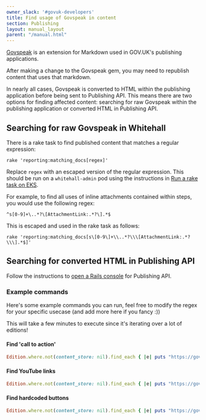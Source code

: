 ```yaml
---
owner_slack: '#govuk-developers'
title: Find usage of Govspeak in content
section: Publishing
layout: manual_layout
parent: "/manual.html"
---
```


[Govspeak](https://govspeak-preview.publishing.service.gov.uk) is an extension for Markdown used in GOV.UK's publishing applications.

After making a change to the Govspeak gem, you may need to republish content that uses that markdown.

In nearly all cases, Govspeak is converted to HTML within the publishing application before being sent to Publishing API. This means there are two options for finding affected content: searching for raw Govspeak within the publishing application or converted HTML in Publishing API.

## Searching for raw Govspeak in Whitehall

There is a rake task to find published content that matches a regular expression:

```
rake 'reporting:matching_docs[regex]'
```

Replace `regex` with an escaped version of the regular expression. This should be run on a `whitehall-admin` pod using the instructions in [Run a rake task on EKS](https://docs.publishing.service.gov.uk/manual/running-rake-tasks.html#run-a-rake-task-on-eks).

For example, to find all uses of inline attachments contained within steps, you would use the following regex:

```
^s[0-9]+\..*?\[AttachmentLink:.*?\].*$
```

This is escaped and used in the rake task as follows:

```
rake 'reporting:matching_docs[s\[0-9\]+\\..*?\\\[AttachmentLink:.*?\\\].*$]'
```

## Searching for converted HTML in Publishing API

Follow the instructions to [open a Rails console](https://docs.publishing.service.gov.uk/kubernetes/cheatsheet.html#common-tasks) for Publishing API.

### Example commands

Here's some example commands you can run, feel free to modify the regex for your specific usecase (and add more here if you fancy :))

This will take a few minutes to execute since it's iterating over a lot of editions!

#### Find 'call to action'

```ruby
Edition.where.not(content_store: nil).find_each { |e| puts "https://gov.uk#{e.base_path}" if e.details.to_s =~ /class=\\"call-to-action/ }
```

#### Find YouTube links

```ruby
Edition.where.not(content_store: nil).find_each { |e| puts "https://gov.uk#{e.base_path}" if e.details.to_s =~ /href=\\"https:\/\/www.youtube.com\/watch?v=/ }
```

#### Find hardcoded buttons

```ruby
Edition.where.not(content_store: nil).find_each { |e| puts "https://gov.uk#{e.base_path}" if e.details.to_s =~ /class=\\"button/ }
```
